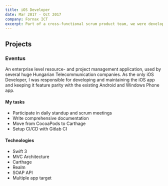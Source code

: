```yaml
---
title: iOS Developer
date: Mar 2017 - Oct 2017
company: Fornax ICT
excerpt: Part of a cross-functional scrum product team, we were developing an enterprise-level project- and resource management application.
---
```


## Projects

### Eventus

An enterprise level resource- and project management application, used by several huge Hungarian Telecommunication companies. As the only iOS Developer, I was responsible for developing and maintaining the iOS app and keeping it feature parity with the existing Android and Windows Phone app.

#### My tasks

- Participate in daily standup and scrum meetings
- Write comprehensive documentation
- Move from CocoaPods to Carthage
- Setup CI/CD with Gitlab CI

#### Technologies

- Swift 3
- MVC Architecture
- Carthage
- Realm
- SOAP API
- Multiple app target
